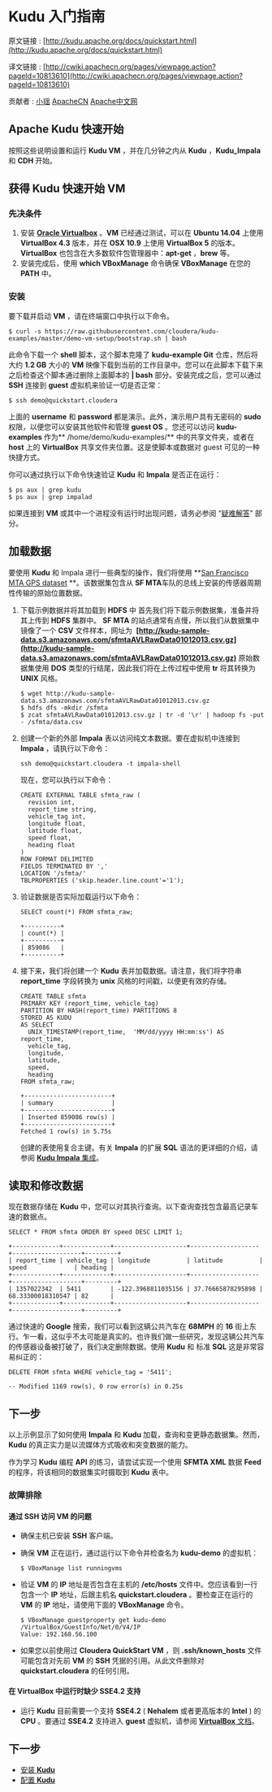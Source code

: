 # Kudu 入门指南

原文链接 : [http://kudu.apache.org/docs/quickstart.html](http://kudu.apache.org/docs/quickstart.html)

译文链接 : [http://cwiki.apachecn.org/pages/viewpage.action?pageId=10813610](http://cwiki.apachecn.org/pages/viewpage.action?pageId=10813610)

贡献者 : [小瑶](/display/~chenyao) [ApacheCN](/display/~apachecn) [Apache中文网](/display/~apachechina)

## Apache Kudu 快速开始

按照这些说明设置和运行 **Kudu VM** ，并在几分钟之内从 **Kudu** ，**Kudu_Impala** 和 **CDH** 开始。

## 获得 Kudu 快速开始 VM

### 先决条件

1.  安装 **[Oracle Virtualbox](https://www.virtualbox.org/)** 。**VM** 已经通过测试，可以在 **Ubuntu 14.04** 上使用 **VirtualBox 4.3** 版本，并在 **OSX 10.9** 上使用 **VirtualBox 5** 的版本。**VirtualBox** 也包含在大多数软件包管理器中：**apt-get** ，**brew** 等。
2.  安装完成后，使用 **which VBoxManage** 命令确保 **VBoxManage** 在您的 **PATH** 中。

### 安装

要下载并启动 **VM** ，请在终端窗口中执行以下命令。

```
$ curl -s https://raw.githubusercontent.com/cloudera/kudu-examples/master/demo-vm-setup/bootstrap.sh | bash
```

此命令下载一个 **shell** 脚本，这个脚本克隆了 **kudu-example Git** 仓库，然后将大约 **1.2 GB** 大小的 **VM** 映像下载到当前的工作目录中。您可以在此脚本下载下来之后检查这个脚本通过删除上面脚本的 **| bash** 部分。安装完成之后，您可以通过 **SSH** 连接到 **guest** 虚拟机来验证一切是否正常：

```
$ ssh demo@quickstart.cloudera
```

上面的 **username** 和 **password** 都是演示。此外，演示用户具有无密码的 **sudo** 权限，以便您可以安装其他软件和管理 **guest OS** 。您还可以访问 **kudu-examples** 作为** /home/demo/kudu-examples/** 中的共享文件夹，或者在 **host** 上的 **VirtualBox** 共享文件夹位置。这是使脚本或数据对 guest 可见的一种快捷方式。

你可以通过执行以下命令快速验证 **Kudu** 和 **Impala** 是否正在运行：

```
$ ps aux | grep kudu
$ ps aux | grep impalad
```

如果连接到 **VM** 或其中一个进程没有运行时出现问题，请务必参阅 “[疑难解答](/pages/viewpage.action?pageId=10813626)” 部分。

## 加载数据

要使用 **Kudu** 和 Impala 进行一些典型的操作，我们将使用 **[San Francisco MTA GPS dataset](https://data.sfgov.org/Transportation/Raw-AVL-GPS-data/5fk7-ivit/data) **。该数据集包含从 **SF MTA**车队的总线上安装的传感器周期性传输的原始位置数据。

1.  下载示例数据并将其加载到 **HDFS** 中
    首先我们将下载示例数据集，准备并将其上传到 **HDFS** 集群中。
    **SF MTA** 的站点通常有点慢，所以我们从数据集中镜像了一个 **CSV** 文件样本，网址为  **[http://kudu-sample-data.s3.amazonaws.com/sfmtaAVLRawData01012013.csv.gz](http://kudu-sample-data.s3.amazonaws.com/sfmtaAVLRawData01012013.csv.gz)**
    原始数据集使用 **DOS** 类型的行结尾，因此我们将在上传过程中使用 **tr** 将其转换为 **UNIX** 风格。

    ```
    $ wget http://kudu-sample-data.s3.amazonaws.com/sfmtaAVLRawData01012013.csv.gz
    $ hdfs dfs -mkdir /sfmta
    $ zcat sfmtaAVLRawData01012013.csv.gz | tr -d '\r' | hadoop fs -put - /sfmta/data.csv
    ```

2.  创建一个新的外部 **Impala** 表以访问纯文本数据。要在虚拟机中连接到 **Impala** ，请执行以下命令：

    ```
    ssh demo@quickstart.cloudera -t impala-shell
    ```

    现在，您可以执行以下命令：

    ```
    CREATE EXTERNAL TABLE sfmta_raw (
      revision int,
      report_time string,
      vehicle_tag int,
      longitude float,
      latitude float,
      speed float,
      heading float
    )
    ROW FORMAT DELIMITED
    FIELDS TERMINATED BY ','
    LOCATION '/sfmta/'
    TBLPROPERTIES ('skip.header.line.count'='1');
    ```

3.  验证数据是否实际加载运行以下命令：

    ```
    SELECT count(*) FROM sfmta_raw;

    +----------+
    | count(*) |
    +----------+
    | 859086   |
    +----------+
    ```

4.  接下来，我们将创建一个 **Kudu** 表并加载数据。请注意，我们将字符串 **report_time** 字段转换为 **unix** 风格的时间戳，以便更有效的存储。

    ```
    CREATE TABLE sfmta
    PRIMARY KEY (report_time, vehicle_tag)
    PARTITION BY HASH(report_time) PARTITIONS 8
    STORED AS KUDU
    AS SELECT
      UNIX_TIMESTAMP(report_time,  'MM/dd/yyyy HH:mm:ss') AS report_time,
      vehicle_tag,
      longitude,
      latitude,
      speed,
      heading
    FROM sfmta_raw;

    +------------------------+
    | summary                |
    +------------------------+
    | Inserted 859086 row(s) |
    +------------------------+
    Fetched 1 row(s) in 5.75s
    ```

    创建的表使用复合主键。有关 **Impala** 的扩展 **SQL** 语法的更详细的介绍，请参阅 [**Kudu Impala** 集成](/pages/viewpage.action?pageId=10813620)。

## 读取和修改数据

现在数据存储在 **Kudu** 中，您可以对其执行查询。以下查询查找包含最高记录车速的数据点。

```
SELECT * FROM sfmta ORDER BY speed DESC LIMIT 1;

+-------------+-------------+--------------------+-------------------+-------------------+---------+
| report_time | vehicle_tag | longitude          | latitude          | speed             | heading |
+-------------+-------------+--------------------+-------------------+-------------------+---------+
| 1357022342  | 5411        | -122.3968811035156 | 37.76665878295898 | 68.33300018310547 | 82      |
+-------------+-------------+--------------------+-------------------+-------------------+---------+
```

通过快速的 **Google** 搜索，我们可以看到这辆公共汽车在 **68MPH** 的 **16** 街上东行。乍一看，这似乎不太可能是真实的。也许我们做一些研究，发现这辆公共汽车的传感器设备被打破了，我们决定删除数据。使用 **Kudu** 和 标准 **SQL** 这是非常容易纠正的：

```
DELETE FROM sfmta WHERE vehicle_tag = '5411';

-- Modified 1169 row(s), 0 row error(s) in 0.25s
```

## 下一步

以上示例显示了如何使用 **Impala** 和 **Kudu** 加载，查询和变更静态数据集。然而， **Kudu** 的真正实力是以流媒体方式吸收和突变数据的能力。

作为学习 **Kudu** 编程 **API** 的练习，请尝试实现一个使用 **SFMTA XML** 数据 **Feed** 的程序，将该相同的数据集实时摄取到 **Kudu** 表中。

### 故障排除

#### 通过 SSH 访问 VM 的问题

*   确保主机已安装 **SSH** 客户端。
*   确保 **VM** 正在运行，通过运行以下命令并检查名为 **kudu-demo** 的虚拟机：

    ```
    $ VBoxManage list runningvms
    ```

*   验证 **VM** 的 **IP** 地址是否包含在主机的 **/etc/hosts** 文件中。您应该看到一行包含一个 **IP** 地址，后跟主机名 **quickstart.cloudera** 。要检查正在运行的 **VM** 的 **IP** 地址，请使用下面的 **VBoxManage** 命令。

    ```
    $ VBoxManage guestproperty get kudu-demo /VirtualBox/GuestInfo/Net/0/V4/IP
    Value: 192.168.56.100
    ```

*   如果您以前使用过 **Cloudera QuickStart VM** ，则 **.ssh/known_hosts** 文件可能包含对先前 **VM** 的 **SSH** 凭据的引用。从此文件删除对 **quickstart.cloudera** 的任何引用。

#### 在 VirtualBox 中运行时缺少 SSE4.2 支持

*   运行 **Kudu** 目前需要一个支持 **SSE4.2** ( **Nehalem** 或者更高版本的 **Intel** ) 的 **CPU** 。要通过 **SSE4.2** 支持进入 **guest** 虚拟机，请参阅 [**VirtualBox** 文档](https://www.virtualbox.org/manual/ch09.html#sse412passthrough)。

## 下一步

*   [安装 **Kudu**](/pages/viewpage.action?pageId=10813613)
*   [配置 **Kudu**](/pages/viewpage.action?pageId=10813616)